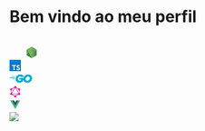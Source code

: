 # Bem vindo ao meu perfil

<code>
    <img height="20" alt="nodejs" src="https://raw.githubusercontent.com/github/explore/80688e429a7d4ef2fca1e82350fe8e3517d3494d/topics/nodejs/nodejs.png">
</code><code><img height="20" alt="typescript" src="https://raw.githubusercontent.com/github/explore/80688e429a7d4ef2fca1e82350fe8e3517d3494d/topics/typescript/typescript.png">
</code><code><img height="20" alt="nodejs" src="go.png">
</code><code><img height="20" alt="golang" src="https://raw.githubusercontent.com/github/explore/5c058a388828bb5fde0bcafd4bc867b5bb3f26f3/topics/graphql/graphql.png">
</code><code><img height="20" alt="vue" src="vue.png">
</code>

<picture>
<source 
  srcset="https://github-readme-stats.vercel.app/api?username=kaduhod&show_icons=true&theme=dark"
  media="(prefers-color-scheme: dark)"
/>
<source
  srcset="https://github-readme-stats.vercel.app/api?username=kaduhod&show_icons=true"
  media="(prefers-color-scheme: light), (prefers-color-scheme: no-preference)"
/>
<img src="https://github-readme-stats.vercel.app/api?username=kaduhod&show_icons=true" />
</picture>